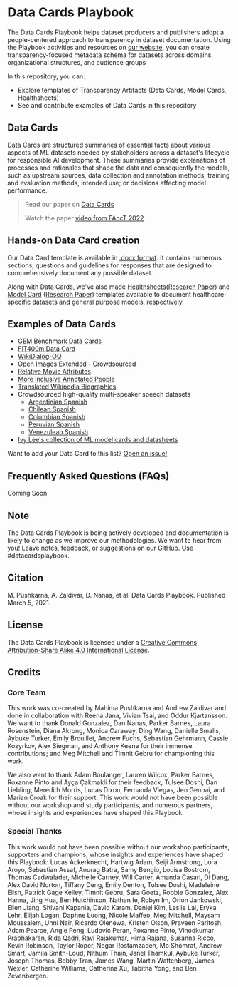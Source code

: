 # Data Cards Playbook

The Data Cards Playbook helps dataset producers and publishers adopt a
people-centered approach to transparency in dataset documentation.
Using the Playbook activities and resources on [our website](https://pair-code.github.io/datacardsplaybook), 
you can create transparency-focused metadata schema for datasets 
across domains, organizational structures, and audience groups


In this repository, you can:
- Explore templates of Transparency Artifacts (Data Cards, Model Cards, Healthsheets)
- See and contribute examples of Data Cards in this repository


## Data Cards
Data Cards are structured summaries of essential facts about various aspects of 
ML datasets needed by stakeholders across a dataset's lifecycle for responsible 
AI development. These summaries provide explanations of processes and rationales 
that shape the data and consequently the models, such as upstream sources, 
data collection and annotation methods; training and evaluation methods, intended use; 
or decisions affecting model performance.

> Read our paper on [Data Cards](https://arxiv.org/abs/2204.01075)
> 
> Watch the paper [video from FAccT 2022](https://www.youtube.com/watch?v=jcQ4A2EbFW8)

## Hands-on Data Card creation
Our Data Card template is available in [.docx format](https://github.com/PAIR-code/datacardsplaybook/blob/main/templates/DataCardsExtendedTemplate.docx). It contains numerous sections, questions and guidelines for responses that are designed to comprehensively document any possible dataset. 

Along with Data Cards, we've also made [Healthsheets](https://github.com/PAIR-code/datacardsplaybook/blob/main/templates/Healthsheet%20Template.docx)([Research Paper](https://arxiv.org/abs/2202.13028)) and [Model Card](https://github.com/PAIR-code/datacardsplaybook/blob/main/templates/Model%20Card%20%E2%80%93%20Template.docx) ([Research Paper](https://arxiv.org/abs/1810.03993)) templates available to document healthcare-specific datasets and general purpose models, respectively. 


## Examples of Data Cards

- [GEM Benchmark Data Cards](https://gem-benchmark.com/data_cards)
- [FIT400m Data Card](https://github.com/google-research/parti/blob/main/data_cards/fit400m_data_card.pdf)
- [WikiDialog-OQ](https://github.com/google-research/dialog-inpainting/blob/main/WikiDialog-OQ_Data_Card.pdf)
- [Open Images Extended - Crowdsourced](https://research.google/tools/datasets/open-images-extended-crowdsourced/)
- [Relative Movie Attributes](https://github.com/google-research-datasets/soft-attributes/blob/main/Data-Description.pdf)
- [More Inclusive Annotated People](https://storage.googleapis.com/openimages/open_images_extended_miap/Open%20Images%20Extended%20-%20MIAP%20-%20Data%20Card.pdf)
- [Translated Wikipedia Biographies](https://research.google/tools/datasets/translated-wikipedia-biographies/#:~:text=The%20Translated%20Wikipedia%20Biographies%20dataset,drop%2C%20possessives%20and%20gender%20agreement.)
- Crowdsourced high-quality multi-speaker speech datasets
    - [Argentinian Spanish](https://research.google/tools/datasets/argentinian-spanish-tts/)
    - [Chilean Spanish](https://research.google/tools/datasets/chilean-spanish-tts/)
    - [Colombian Spanish](https://research.google/tools/datasets/colombian-spanish-tts/)
    - [Peruvian Spanish](https://research.google/tools/datasets/peruvian-spanish-tts/)
    - [Venezulean Spanish](https://research.google/tools/datasets/venezuelan-spanish-tts/)
- [Ivy Lee's collection of ML model cards and datasheets](https://github.com/ivylee/model-cards-and-datasheets)

Want to add your Data Card to this list? [Open an issue!](https://github.com/PAIR-code/datacardsplaybook/issues/new)

## Frequently Asked Questions (FAQs)
Coming Soon

## Note
The Data Cards Playbook is being actively developed and documentation is likely
to change as we improve our methodologies. We want to hear from you!
Leave notes, feedback, or suggestions on our GitHub. Use #datacardsplaybook.

## Citation
M. Pushkarna, A. Zaldivar, D. Nanas, et al. Data Cards Playbook.
Published March 5, 2021.

## License
The Data Cards Playbook is licensed under a [Creative Commons Attribution-Share
Alike 4.0 International License](https://creativecommons.org/licenses/by-sa/4.0/).

## Credits
### Core Team
This work was co-created by Mahima Pushkarna and Andrew Zaldivar and done in collaboration with Reena Jana, Vivian Tsai, and Oddur Kjartansson. We want to thank Donald Gonzalez, Dan Nanas, Parker Barnes, Laura Rosenstein, Diana Akrong, Monica Caraway, Ding Wang, Danielle Smalls, Aybuke Turker, Emily Brouillet, Andrew Fuchs, Sebastian Gehrmann, Cassie Kozyrkov, Alex Siegman, and Anthony Keene for their immense contributions; and Meg Mitchell and Timnit Gebru for championing this work. 

We also want to thank Adam Boulanger, Lauren Wilcox, Parker Barnes, Roxanne Pinto and Ayça Çakmakli for their feedback; Tulsee Doshi, Dan Liebling, Meredith Morris, Lucas Dixon, Fernanda Viegas, Jen Gennai, and Marian Croak for their support. This work would not have been possible without our workshop and study participants, and numerous partners, whose insights and experiences have shaped this Playbook.

### Special Thanks
This work would not have been possible without our workshop participants, supporters and champions, whose insights and experiences have shaped this Playbook: Lucas Ackerknecht, Hartwig Adam, Seiji Armstrong, Lora Aroyo, Sebastian Assaf,  Anurag Batra, Samy Bengio, Louisa Bostrom, Thomas Cadwalader,  Michelle Carney, Will Carter, Amanda Casari, Di Dang, Alex David Norton, Tiffany Deng, Emily Denton, Tulsee Doshi, Madeleine Elish, Patrick Gage Kelley, Timnit Gebru, Sara Goetz, Robbie Gonzalez, Alex Hanna, Jing Hua, Ben Hutchinson, Nathan Ie, Robyn Im, Orion Jankowski, Ellen Jiang, Shivani Kapania, David Karam, Daniel Kim, Leslie Lai, Eryka Lehr, Elijah Logan, Daphne Luong, Nicole Maffeo, Meg Mitchell, Maysam Moussalem, Unni Nair, Ricardo Olenewa, Kristen Olson, Praveen Paritosh, Adam Pearce, Angie Peng, Ludovic Peran, Roxanne Pinto, Vinodkumar Prabhakaran, Rida Qadri, Ravi Rajakumar, Hima Rajana, Susanna Ricco, Kevin Robinson, Taylor Roper, Negar Rostamzadeh, Mo Shomrat, Andrew Smart, Jamila Smith-Loud, Nithum Thain, Janel Thamkul, Aybuke Turker, Joseph Thomas, Bobby Tran, James Wang, Martin Wattenberg, James Wexler, Catherine Williams, Catherina Xu, Tabitha Yong, and Ben Zevenbergen.
